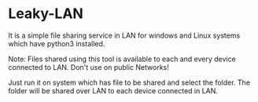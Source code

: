 # Leaky-LAN

It is a simple file sharing service in LAN for windows and Linux systems which have python3 installed.

Note: Files shared using this tool is available to each and every device 
 connected to LAN. Don't use on public Networks!
 
 Just run it on system which has file to be shared and select the folder.
 The folder will be shared over LAN to each device connected in LAN.
